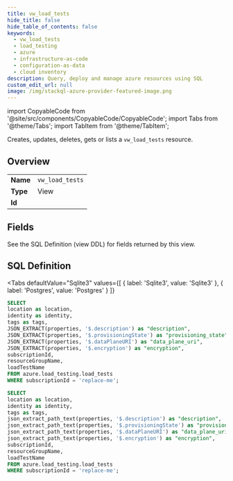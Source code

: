 ```yaml
--- 
title: vw_load_tests
hide_title: false
hide_table_of_contents: false
keywords:
  - vw_load_tests
  - load_testing
  - azure
  - infrastructure-as-code
  - configuration-as-data
  - cloud inventory
description: Query, deploy and manage azure resources using SQL
custom_edit_url: null
image: /img/stackql-azure-provider-featured-image.png
---
```


import CopyableCode from '@site/src/components/CopyableCode/CopyableCode';
import Tabs from '@theme/Tabs';
import TabItem from '@theme/TabItem';

Creates, updates, deletes, gets or lists a <code>vw_load_tests</code> resource.

## Overview
<table><tbody>
<tr><td><b>Name</b></td><td><code>vw_load_tests</code></td></tr>
<tr><td><b>Type</b></td><td>View</td></tr>
<tr><td><b>Id</b></td><td><CopyableCode code="azure.load_testing.vw_load_tests" /></td></tr>
</tbody></table>

## Fields

See the SQL Definition (view DDL) for fields returned by this view.

## SQL Definition

<Tabs
defaultValue="Sqlite3"
values={[
{ label: 'Sqlite3', value: 'Sqlite3' },
{ label: 'Postgres', value: 'Postgres' }
]}
>
<TabItem value="Sqlite3">

```sql
SELECT
location as location,
identity as identity,
tags as tags,
JSON_EXTRACT(properties, '$.description') as "description",
JSON_EXTRACT(properties, '$.provisioningState') as "provisioning_state",
JSON_EXTRACT(properties, '$.dataPlaneURI') as "data_plane_uri",
JSON_EXTRACT(properties, '$.encryption') as "encryption",
subscriptionId,
resourceGroupName,
loadTestName
FROM azure.load_testing.load_tests
WHERE subscriptionId = 'replace-me';
```

</TabItem>
<TabItem value="Postgres">

```sql
SELECT
location as location,
identity as identity,
tags as tags,
json_extract_path_text(properties, '$.description') as "description",
json_extract_path_text(properties, '$.provisioningState') as "provisioning_state",
json_extract_path_text(properties, '$.dataPlaneURI') as "data_plane_uri",
json_extract_path_text(properties, '$.encryption') as "encryption",
subscriptionId,
resourceGroupName,
loadTestName
FROM azure.load_testing.load_tests
WHERE subscriptionId = 'replace-me';
```

</TabItem>
</Tabs>

